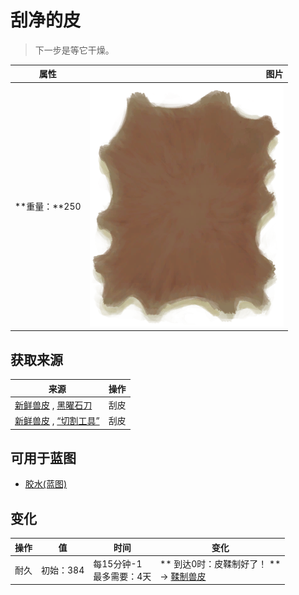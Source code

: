 # 刮净的皮  
> 下一步是等它干燥。  
  
  属性  |   图片   
 ----  |  ----:   
 **重量：**250  |  ![](Sprite/HideFleshed.png)   
  
## 获取来源  
来源  |  操作  
----  |  ----  
[新鲜兽皮](SkinFresh.md) , [黑曜石刀](KnifeObsidian.md)  |  刮皮  
[新鲜兽皮](SkinFresh.md) , [“切割工具”](tag_Cutter.md)  |  刮皮  
## 可用于蓝图  
- [胶水(蓝图)](Bp_Glue.md)  
  
  
## 变化   
操作  |  值  |  时间  |  变化  
----  |  ----  |  ----  |  ----  
耐久  |  初始：384  |  每15分钟-1<br>最多需要：4天  |  ** 到达0时：皮鞣制好了！ **<br>→ [鞣制兽皮](CuredSkin.md)  
